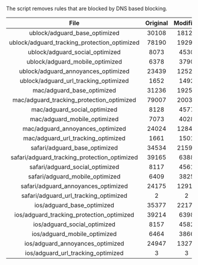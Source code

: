 The script removes rules that are blocked by DNS based blocking.


| File | Original | Modified |
|:----:|:-----:|:-----:|
| ublock/adguard_base_optimized | 30108 | 18129 |
| ublock/adguard_tracking_protection_optimized | 78190 | 19291 |
| ublock/adguard_social_optimized | 8073 | 4530 |
| ublock/adguard_mobile_optimized | 6378 | 3790 |
| ublock/adguard_annoyances_optimized | 23439 | 12520 |
| ublock/adguard_url_tracking_optimized | 1652 | 1492 |
| mac/adguard_base_optimized | 31236 | 19256 |
| mac/adguard_tracking_protection_optimized | 79007 | 20039 |
| mac/adguard_social_optimized | 8128 | 4577 |
| mac/adguard_mobile_optimized | 7073 | 4028 |
| mac/adguard_annoyances_optimized | 24024 | 12841 |
| mac/adguard_url_tracking_optimized | 1661 | 1501 |
| safari/adguard_base_optimized | 34534 | 21590 |
| safari/adguard_tracking_protection_optimized | 39165 | 6388 |
| safari/adguard_social_optimized | 8117 | 4561 |
| safari/adguard_mobile_optimized | 6409 | 3825 |
| safari/adguard_annoyances_optimized | 24175 | 12915 |
| safari/adguard_url_tracking_optimized | 2 | 2 |
| ios/adguard_base_optimized | 35377 | 22170 |
| ios/adguard_tracking_protection_optimized | 39214 | 6398 |
| ios/adguard_social_optimized | 8157 | 4582 |
| ios/adguard_mobile_optimized | 6464 | 3866 |
| ios/adguard_annoyances_optimized | 24947 | 13278 |
| ios/adguard_url_tracking_optimized | 3 | 3 |